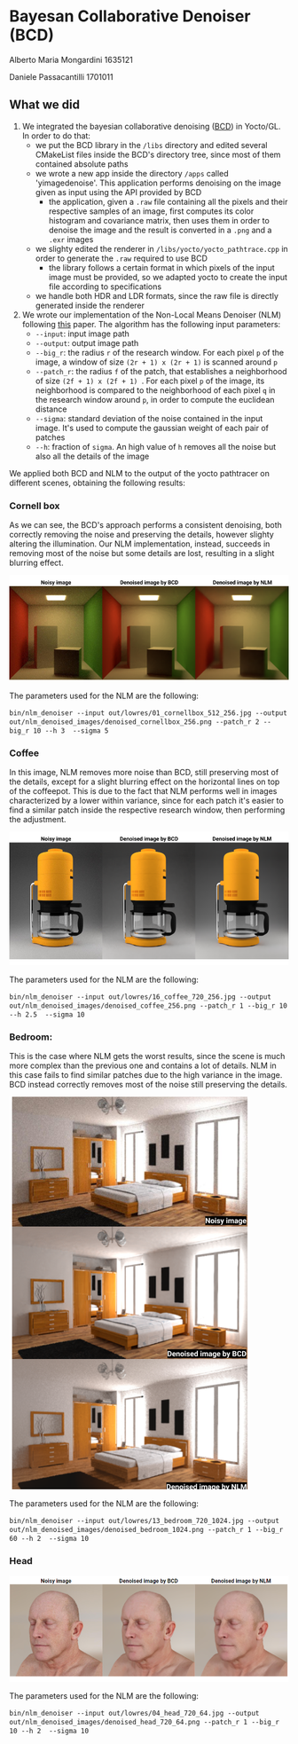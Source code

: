 # Bayesan Collaborative Denoiser (BCD)

Alberto Maria Mongardini 1635121

Daniele Passacantilli 1701011

## What we did
1. We integrated the bayesian collaborative denoising ([BCD](https://github.com/superboubek/bcd)) in Yocto/GL. In order to do that:
    * we put the BCD library in the ```/libs``` directory and edited several CMakeList files inside the BCD's directory tree, since most of them contained absolute paths
    * we wrote a new app inside the directory ```/apps``` called 'yimagedenoise'. This application performs denoising on the image given as input using the API provided by BCD
        * the application, given a ```.raw``` file containing all the pixels and their respective samples of an image, first computes its color histogram and covariance matrix, then uses them in order to denoise the image and the result is converted in a ```.png``` and a ```.exr``` images
    * we slighty edited the renderer in ```/libs/yocto/yocto_pathtrace.cpp``` in order to generate the ```.raw``` required to use BCD
        * the library follows a certain format in which pixels of the input image must be provided, so we adapted yocto to create the input file according to specifications
    * we handle both HDR and LDR formats, since the raw file is directly generated inside the renderer
2. We wrote our implementation of the Non-Local Means Denoiser (NLM) following [this](https://www.ipol.im/pub/art/2011/bcm_nlm/article.pdf) paper. The algorithm has the following input parameters:
    * ```--input```: input image path
    * ```--output```: output image path
    * ```--big_r```: the radius ```r``` of the research window. For each pixel ```p``` of the image, a window of size ```(2r + 1) x (2r + 1)``` is scanned around ```p```
    * ```--patch_r```: the radius ```f``` of the patch, that establishes a neighborhood of size ```(2f + 1) x (2f + 1) ```. For each pixel ```p``` of the image, its neighborhood is compared to the neighborhood of each pixel ```q``` in the research window around ```p```, in order to compute the euclidean distance
    * ```--sigma```: standard deviation of the noise contained in the input image. It's used to compute the gaussian weight of each pair of patches
    * ```--h```: fraction of ```sigma```. An high value of ```h``` removes all the noise but also all the details of the image

We applied both BCD and NLM to the output of the yocto pathtracer on different scenes, obtaining the following results:

### Cornell box

As we can see, the BCD's approach performs a consistent denoising, both correctly removing the noise and preserving the details, however slighty altering the illumination. Our NLM implementation, instead, succeeds in removing most of the noise but some details are lost, resulting in a slight blurring effect.

![Image](out/compare_results/cornellbox.png)

The parameters used for the NLM are the following:

```
bin/nlm_denoiser --input out/lowres/01_cornellbox_512_256.jpg --output out/nlm_denoised_images/denoised_cornellbox_256.png --patch_r 2 --big_r 10 --h 3  --sigma 5
```

### Coffee

In this image, NLM removes more noise than BCD, still preserving most of the details, except for a slight blurring effect on the horizontal lines on top of the coffeepot. This is due to the fact that NLM performs well in images characterized by a lower within variance, since for each patch it's easier to find a similar patch inside the respective research window, then performing the adjustment.

![Image](out/compare_results/coffee.png)

The parameters used for the NLM are the following:

```
bin/nlm_denoiser --input out/lowres/16_coffee_720_256.jpg --output out/nlm_denoised_images/denoised_coffee_256.png --patch_r 1 --big_r 10 --h 2.5  --sigma 10
```

### Bedroom:

This is the case where NLM gets the worst results, since the scene is much more complex than the previous one and contains a lot of details. NLM in this case fails to find similar patches due to the high variance in the image. BCD instead correctly removes most of the noise still preserving the details. 

![Image](out/compare_results/bedroom.png)

The parameters used for the NLM are the following:

```
bin/nlm_denoiser --input out/lowres/13_bedroom_720_1024.jpg --output out/nlm_denoised_images/denoised_bedroom_1024.png --patch_r 1 --big_r 60 --h 2  --sigma 10
```

### Head

![Image](out/compare_results/head.png)

The parameters used for the NLM are the following:

```
bin/nlm_denoiser --input out/lowres/04_head_720_64.jpg --output out/nlm_denoised_images/denoised_head_720_64.png --patch_r 1 --big_r 10 --h 2  --sigma 10
```
